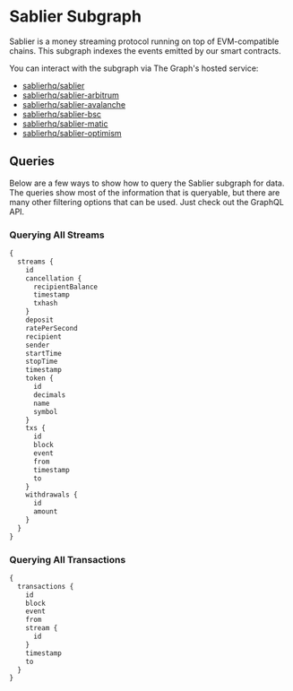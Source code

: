 # Sablier Subgraph

Sablier is a money streaming protocol running on top of EVM-compatible chains. This subgraph indexes the events emitted by our smart contracts.

You can interact with the subgraph via The Graph's hosted service:

- [sablierhq/sablier](https://thegraph.com/explorer/subgraph/sablierhq/sablier)
- [sablierhq/sablier-arbitrum](https://thegraph.com/explorer/subgraph/sablierhq/sablier-arbitrum)
- [sablierhq/sablier-avalanche](https://thegraph.com/explorer/subgraph/sablierhq/sablier-avalanche)
- [sablierhq/sablier-bsc](https://thegraph.com/explorer/subgraph/sablierhq/sablier-bsc)
- [sablierhq/sablier-matic](https://thegraph.com/explorer/subgraph/sablierhq/sablier-matic)
- [sablierhq/sablier-optimism](https://thegraph.com/explorer/subgraph/sablierhq/sablier-optimism)

## Queries

Below are a few ways to show how to query the Sablier subgraph for data. The queries show most of the information that
is queryable, but there are many other filtering options that can be used. Just check out the GraphQL API.

### Querying All Streams

```graphql
{
  streams {
    id
    cancellation {
      recipientBalance
      timestamp
      txhash
    }
    deposit
    ratePerSecond
    recipient
    sender
    startTime
    stopTime
    timestamp
    token {
      id
      decimals
      name
      symbol
    }
    txs {
      id
      block
      event
      from
      timestamp
      to
    }
    withdrawals {
      id
      amount
    }
  }
}
```

### Querying All Transactions

```graphql
{
  transactions {
    id
    block
    event
    from
    stream {
      id
    }
    timestamp
    to
  }
}
```
